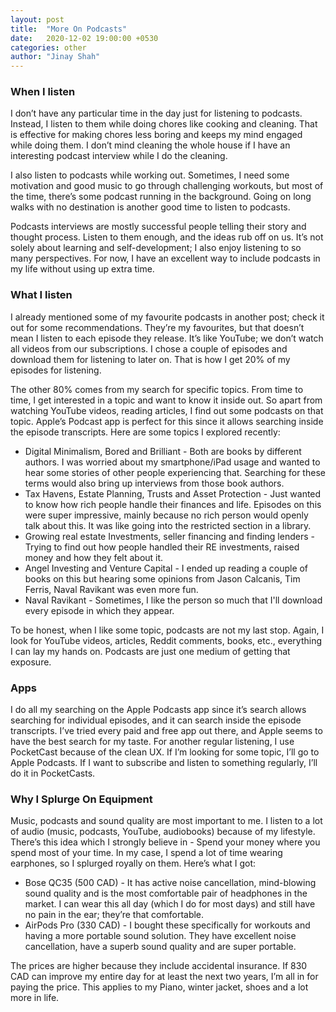 ```yaml
---
layout: post
title:  "More On Podcasts"
date:   2020-12-02 19:00:00 +0530
categories: other
author: "Jinay Shah"
---
```


### When I listen
I don’t have any particular time in the day just for listening to podcasts. Instead, I listen to them while doing chores like cooking and cleaning. That is effective for making chores less boring and keeps my mind engaged while doing them. I don’t mind cleaning the whole house if I have an interesting podcast interview while I do the cleaning. 

I also listen to podcasts while working out. Sometimes, I need some motivation and good music to go through challenging workouts, but most of the time, there’s some podcast running in the background.  Going on long walks with no destination is another good time to listen to podcasts. 

Podcasts interviews are mostly successful people telling their story and thought process. Listen to them enough, and the ideas rub off on us. It’s not solely about learning and self-development; I also enjoy listening to so many perspectives. For now, I have an excellent way to include podcasts in my life without using up extra time. 

### What I listen

I already mentioned some of my favourite podcasts in another post; check it out for some recommendations. They’re my favourites, but that doesn’t mean I listen to each episode they release. It’s like YouTube; we don’t watch all videos from our subscriptions. I chose a couple of episodes and download them for listening to later on. That is how I get 20% of my episodes for listening.

The other 80% comes from my search for specific topics. From time to time,  I get interested in a topic and want to know it inside out. So apart from watching YouTube videos, reading articles, I find out some podcasts on that topic.  Apple’s Podcast app is perfect for this since it allows searching inside the episode transcripts. Here are some topics I explored recently:

- Digital Minimalism, Bored and Brilliant - Both are books by different authors. I was worried about my smartphone/iPad usage and wanted to hear some stories of other people experiencing that. Searching for these terms would also bring up interviews from those book authors. 
- Tax Havens, Estate Planning, Trusts and Asset Protection - Just wanted to know how rich people handle their finances and life. Episodes on this were super impressive, mainly because no rich person would openly talk about this. It was like going into the restricted section in a library.
- Growing real estate Investments, seller financing and finding lenders - Trying to find out how people handled their RE investments, raised money and how they felt about it. 
- Angel Investing and Venture Capital - I ended up reading a couple of books on this but hearing some opinions from Jason Calcanis, Tim Ferris, Naval Ravikant was even more fun.
- Naval Ravikant - Sometimes, I like the person so much that I'll download every episode in which they appear.

To be honest, when I like some topic, podcasts are not my last stop. Again, I look for YouTube videos, articles, Reddit comments, books, etc., everything I can lay my hands on. Podcasts are just one medium of getting that exposure. 

### Apps

I do all my searching on the Apple Podcasts app since it’s search allows searching for individual episodes, and it can search inside the episode transcripts. I’ve tried every paid and free app out there, and Apple seems to have the best search for my taste. For another regular listening, I use PocketCast because of the clean UX.  If I’m looking for some topic, I’ll go to Apple Podcasts. If I want to subscribe and listen to something regularly, I’ll do it in PocketCasts.

### Why I Splurge On Equipment

Music, podcasts and sound quality are most important to me.  I listen to a lot of audio (music, podcasts, YouTube, audiobooks) because of my lifestyle. There’s this idea which I strongly believe in - Spend your money where you spend most of your time. In my case, I spend a lot of time wearing earphones, so I splurged royally on them. Here’s what I got:

- Bose QC35 (500 CAD) - It has active noise cancellation, mind-blowing sound quality and is the most comfortable pair of headphones in the market. I can wear this all day (which I do for most days) and still have no pain in the ear; they’re that comfortable. 
- AirPods Pro (330 CAD) - I bought these specifically for workouts and having a more portable sound solution. They have excellent noise cancellation, have a superb sound quality and are super portable.

The prices are higher because they include accidental insurance. If 830 CAD can improve my entire day for at least the next two years, I’m all in for paying the price. This applies to my Piano, winter jacket, shoes and a lot more in life.
